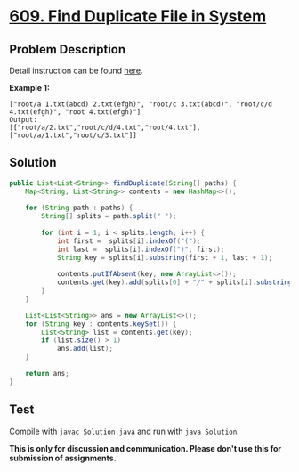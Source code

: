 # [609. Find Duplicate File in System][title]

## Problem Description

Detail instruction can be found [here][title].

**Example 1:**

```
["root/a 1.txt(abcd) 2.txt(efgh)", "root/c 3.txt(abcd)", "root/c/d 4.txt(efgh)", "root 4.txt(efgh)"]
Output:  
[["root/a/2.txt","root/c/d/4.txt","root/4.txt"],["root/a/1.txt","root/c/3.txt"]]
```

## Solution


```java
public List<List<String>> findDuplicate(String[] paths) {
    Map<String, List<String>> contents = new HashMap<>();
    
    for (String path : paths) {
        String[] splits = path.split(" ");
        
        for (int i = 1; i < splits.length; i++) {
            int first =  splits[i].indexOf("(");
            int last =  splits[i].indexOf(")", first);
            String key = splits[i].substring(first + 1, last + 1);
            
            contents.putIfAbsent(key, new ArrayList<>());
            contents.get(key).add(splits[0] + "/" + splits[i].substring(0, first));
        }
    }
    
    List<List<String>> ans = new ArrayList<>();
    for (String key : contents.keySet()) {
        List<String> list = contents.get(key);
        if (list.size() > 1)
            ans.add(list);
    }
    
    return ans;
}
```

## Test

Compile with `javac Solution.java` and run with `java Solution`.

**This is only for discussion and communication. Please don't use this for submission of assignments.**

[title]: https://leetcode.com/problems/find-duplicate-file-in-system/